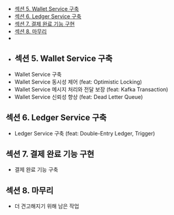 - [섹션 5. Wallet Service 구축](#섹션-5-wallet-service-구축)
- [섹션 6. Ledger Service 구축](#섹션-6-ledger-service-구축)
- [섹션 7. 결제 완료 기능 구현](#섹션-7-결제-완료-기능-구현)
- [섹션 8. 마무리](#섹션-8-마무리)
-
- ## 섹션 5. Wallet Service 구축
- Wallet Service 구축
- Wallet Service 동시성 제어 (feat: Optimistic Locking)
- Wallet Service 메시지 처리와 전달 보장 (feat: Kafka Transaction)
- Wallet Service 신뢰성 향상 (feat: Dead Letter Queue)

## 섹션 6. Ledger Service 구축
- Ledger Service 구축 (feat: Double-Entry Ledger, Trigger)

## 섹션 7. 결제 완료 기능 구현
- 결제 완료 기능 구축

## 섹션 8. 마무리
- 더 견고해지기 위해 남은 작업
